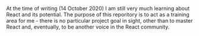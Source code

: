 At the time of writing (14 October 2020) I am still very much learning about React and its potential. The purpose of this reporitory is to act as a training area for me - there is no particular project goal in sight, other than to master React and, eventually, to be another voice in the React community.

